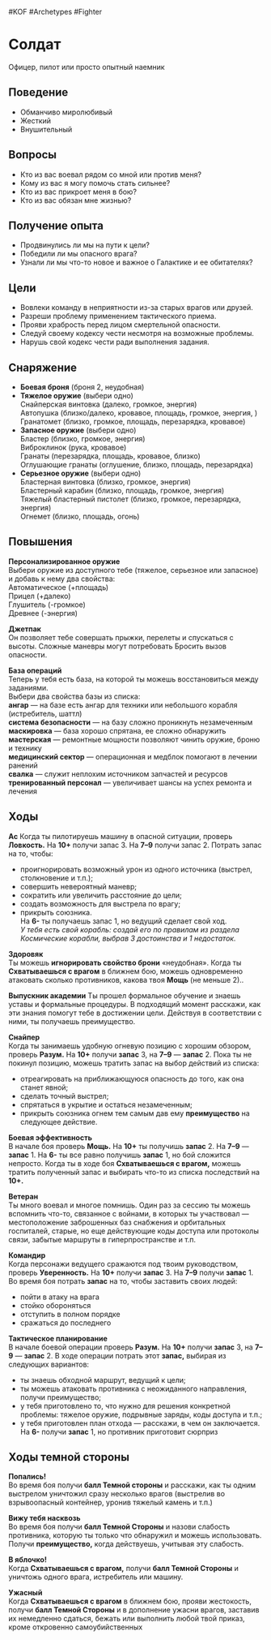 #KOF #Archetypes #Fighter 

# Солдат
Офицер, пилот или просто опытный наемник

## Поведение
- Обманчиво миролюбивый  
- Жесткий  
- Внушительный

## Вопросы
-  Кто из вас воевал рядом со мной или против меня?  
-  Кому из вас я могу помочь стать сильнее?  
-  Кто из вас прикроет меня в бою?  
-  Кто из вас обязан мне жизнью?


## Получение опыта
-  Продвинулись ли мы на пути к цели?  
-  Победили ли мы опасного врага?  
-  Узнали ли мы что-то новое и важное о Галактике и ее обитателях?


## Цели
-  Вовлеки команду в неприятности из-за старых врагов или друзей.  
-  Разреши проблему применением тактического приема.  
-  Прояви храбрость перед лицом смертельной опасности.  
-  Следуй своему кодексу чести несмотря на возможные проблемы.  
-  Нарушь свой кодекс чести ради выполнения задания.


## Снаряжение
- **Боевая броня** (броня 2, неудобная)  
- **Тяжелое оружие** (выбери одно)  
   Снайперская винтовка (далеко, громкое, энергия)  
   Автопушка (близко/далеко, кровавое, площадь, громкое, энергия, )  
   Гранатомет (близко, громкое, площадь, перезарядка,  кровавое)  
- **Запасное оружие** (выбери одно)  
   Бластер (близко, громкое, энергия)  
   Виброклинок (рука, кровавое)  
   Гранаты (перезарядка, площадь, кровавое, близко)  
   Оглушающие гранаты (оглушение, близко, площадь,  перезарядка)  
- **Серьезное оружие** (выбери одно)  
   Бластерная винтовка (близко, громкое, энергия)  
   Бластерный карабин (близко, площадь, громкое,  энергия)  
   Тяжелый бластерный пистолет (близко, громкое,  перезарядка, энергия)  
   Огнемет (близко, площадь, огонь)  


## Повышения  
**Персонализированное оружие**  
Выбери оружие из доступного тебе (тяжелое, серьезное или запасное) и добавь к нему два свойства:  
   Автоматическое (+площадь)  
   Прицел (+далеко)  
   Глушитель (-громкое)  
   Древнее (-энергия)  

**Джетпак**  
Он позволяет тебе совершать прыжки, перелеты  и  спускаться с  высоты. Сложные маневры могут  потребовать Бросить вызов опасности.  

**База операций**  
Теперь у тебя есть база, на которой ты можешь восстановиться между заданиями.  
Выбери два свойства базы из списка:  
   **ангар**  — на  базе есть ангар для  техники  или небольшого корабля (истребитель, шаттл)  
   **система безопасности**  — на  базу сложно проникнуть незамеченным  
   **маскировка**  — база хорошо спрятана, ее  сложно обнаружить  
   **мастерская** — ремонтные мощности позволяют чинить оружие, броню и технику  
   **медицинский сектор**  — операционная и  медблок помогают в лечении ранений  
   **свалка**  — служит неплохим источником запчастей и ресурсов  
   **тренированный персонал** — увеличивает шансы  на успех ремонта и лечения


## Ходы

**Ас**
Когда ты пилотируешь машину в  опасной ситуации,  проверь **Ловкость.** На  **10+** получи запас 3. На  **7–9**  получи запас 2. Потрать запас на то, чтобы:  
-  проигнорировать возможный урон из  одного  источника (выстрел, столкновение и т.п.);  
-  совершить невероятный маневр;  
-  сократить или увеличить расстояние до цели;  
-  создать возможность для выстрела по врагу;  
-  прикрыть союзника.  
На  **6-** ты получаешь запас 1, но  ведущий сделает  свой ход.  
*У  тебя есть свой корабль: создай его по  правилам  из  раздела Космические корабли, выбрав 3 достоинства и 1 недостаток.*  

**Здоровяк**  
Ты можешь **игнорировать свойство брони** «неудобная».  Когда ты **Схватываешься с  врагом** в  ближнем бою,  можешь одновременно атаковать сколько противников, какова твоя **Мощь** (не меньше 2)..  

**Выпускник академии**  Ты прошел формальное обучение и  знаешь уставы  и  формальные процедуры. В  подходящий момент  расскажи, как  эти знания помогут тебе в  достижении  цели. Действуя в  соответствии с  ними, ты получаешь  преимущество.  

**Снайпер**  
Когда ты занимаешь удобную огневую позицию  с  хорошим обзором, проверь **Разум.** На  **10+** получи  **запас** 3, на **7–9** — **запас** 2. Пока ты не покинул позицию,  можешь тратить запас на выбор действий из списка:  
-  отреагировать на  приближающуюся опасность  до того, как она станет явной;  
-  сделать точный выстрел;  
-  спрятаться в укрытие и остаться незамеченным;  
-  прикрыть союзника огнем  тем самым дав ему  **преимущество** на следующее действие.

**Боевая эффективность**   
В  начале боя проверь **Мощь.** На  **10+** ты получишь  **запас** 2. На **7–9** — **запас** 1. На **6-** ты все равно получишь  **запас** 1, но бой сложится непросто. Когда ты в ходе боя  **Схватываешься с врагом,** можешь тратить полученный  запас и выбирать что-то из списка последствий на **10+.**  

**Ветеран**  
Ты много воевал и  многое помнишь. Один раз за  сессию ты можешь вспомнить что-то, связанное с  войнами, в  которых ты участвовал  — местоположение  заброшенных баз снабжения и  орбитальных госпиталей, старые, но  еще  действующие коды доступа  или  протоколы связи, забытые маршруты в  гиперпространстве и т.п.  

**Командир**   
Когда персонажи ведущего сражаются под  твоим  руководством, проверь **Уверенность.** На  **10+** получи  **запас** 3. На **7–9** получи **запас** 1. Во время боя потрать  **запас** на то, чтобы заставить своих людей:  
-  пойти в атаку на врага  
-  стойко обороняться  
-  отступить в полном порядке  
-  сражаться до последнего  

**Тактическое планирование**  
В  начале боевой операции проверь **Разум.** На  **10+**  получи **запас** 3, на  **7–9**  — **запас** 2. В  ходе операции  потрать этот **запас,** выбирая из следующих вариантов:  
-  ты знаешь обходной маршрут, ведущий к цели;  
-  ты можешь атаковать противника с  неожиданного направления, получи преимущество;  
-  у  тебя приготовлено то, что  нужно для  решения  конкретной проблемы: тяжелое оружие, подрывные заряды, коды доступа и т.п.;  
-  у  тебя приготовлен план отхода  — расскажи,  в чем он заключается.  
На  **6-** получи **запас** 1, но  противник приготовит  сюрприз



## Ходы темной стороны

**Попались!**  
Во время боя получи **балл Темной стороны** и расскажи,  как  ты одним выстрелом уничтожил сразу несколько  врагов (выстрелив во взрывоопасный контейнер, уронив тяжелый камень и т.п.)  

**Вижу тебя насквозь**  
Во  время боя получи **балл Темной Стороны** и  назови  слабость противника, которую ты только что  обнаружил и  можешь использовать. Получи **преимущество,**  когда действуешь, учитывая эту слабость.  

**В яблочко!**  
Когда **Схватываешься с врагом,** получи **балл Темной Стороны** и  уничтожь одного врага, истребитель  или машину.  

**Ужасный**  
Когда **Схватываешься с врагом** в ближнем бою, прояви  жестокость, получи **балл Темной Стороны** и в дополнение ужасни врагов, заставив их немедленно сдаться,  бежать или выполнить любой твой приказ, кроме  откровенно самоубийственных